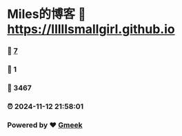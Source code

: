 # Miles的博客 :link: https://lllllsmallgirl.github.io 
### :page_facing_up: [7](https://lllllsmallgirl.github.io/tag.html) 
### :speech_balloon: 1 
### :hibiscus: 3467 
### :alarm_clock: 2024-11-12 21:58:01 
### Powered by :heart: [Gmeek](https://github.com/Meekdai/Gmeek)
